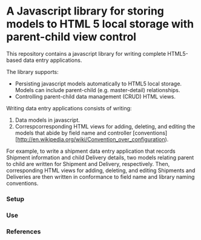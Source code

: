 # A Javascript library for storing models to HTML 5 local storage with parent-child view control #

This repository contains a javascript library for writing complete HTML5-based data entry applications. 

The library supports:  

* Persisting javascript models automatically to HTML5 local storage. Models can include parent-child (e.g. master-detail) relationships. 
* Controlling parent-child data management (CRUD) HTML views.

Writing data entry applications consists of writing:

1. Data models in javascript.
2. Correspcorresponding HTML views for adding, deleting, and editing the models that abide by field name and controller [conventions][http://en.wikipedia.org/wiki/Convention_over_configuration).
 

For example, to write a shipment data entry application that records Shipment information and child Delivery details, two models relating parent to child are written for Shipment and Delivery, respectively. Then, corresponding HTML views for adding, deleting, and editing Shipments and Deliveries are then written in conformance to field name and library naming conventions.

### Setup ###

### Use ###

### References ###
